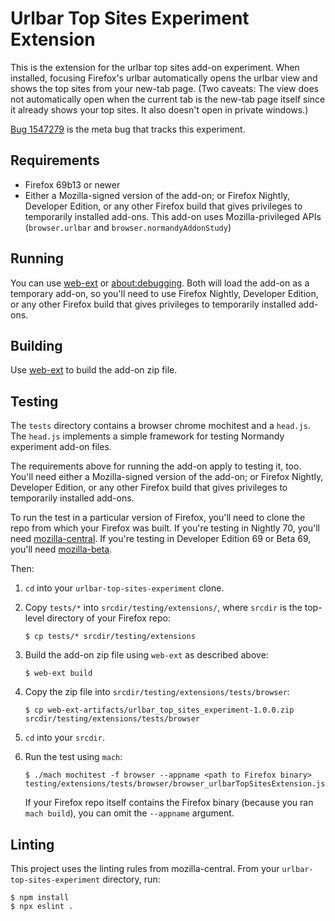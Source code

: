 # Urlbar Top Sites Experiment Extension

This is the extension for the urlbar top sites add-on experiment. When
installed, focusing Firefox's urlbar automatically opens the urlbar view and
shows the top sites from your new-tab page. (Two caveats: The view does not
automatically open when the current tab is the new-tab page itself since it
already shows your top sites. It also doesn't open in private windows.)

[Bug 1547279] is the meta bug that tracks this experiment.

[Bug 1547279]: https://bugzilla.mozilla.org/show_bug.cgi?id=1547279

## Requirements

* Firefox 69b13 or newer
* Either a Mozilla-signed version of the add-on; or Firefox Nightly, Developer
  Edition, or any other Firefox build that gives privileges to temporarily
  installed add-ons. This add-on uses Mozilla-privileged APIs (`browser.urlbar`
  and `browser.normandyAddonStudy`)

## Running

You can use [web-ext] or [about:debugging]. Both will load the add-on as a
temporary add-on, so you'll need to use Firefox Nightly, Developer Edition, or
any other Firefox build that gives privileges to temporarily installed add-ons.

[web-ext]: https://developer.mozilla.org/en-US/docs/Mozilla/Add-ons/WebExtensions/Getting_started_with_web-ext
[about:debugging]: https://developer.mozilla.org/en-US/docs/Mozilla/Add-ons/WebExtensions/Debugging

## Building

Use [web-ext] to build the add-on zip file.

## Testing

The `tests` directory contains a browser chrome mochitest and a `head.js`. The
`head.js` implements a simple framework for testing Normandy experiment add-on
files.

The requirements above for running the add-on apply to testing it, too. You'll
need either a Mozilla-signed version of the add-on; or Firefox Nightly,
Developer Edition, or any other Firefox build that gives privileges to
temporarily installed add-ons.

To run the test in a particular version of Firefox, you'll need to clone the
repo from which your Firefox was built. If you're testing in Nightly 70, you'll
need [mozilla-central]. If you're testing in Developer Edition 69 or Beta 69,
you'll need [mozilla-beta].

Then:

1. `cd` into your `urlbar-top-sites-experiment` clone.
2. Copy `tests/*` into `srcdir/testing/extensions/`, where `srcdir` is the
   top-level directory of your Firefox repo:

       $ cp tests/* srcdir/testing/extensions

3. Build the add-on zip file using `web-ext` as described above:

       $ web-ext build

4. Copy the zip file into `srcdir/testing/extensions/tests/browser`:

       $ cp web-ext-artifacts/urlbar_top_sites_experiment-1.0.0.zip srcdir/testing/extensions/tests/browser

5. `cd` into your `srcdir`.
6. Run the test using `mach`:

       $ ./mach mochitest -f browser --appname <path to Firefox binary> testing/extensions/tests/browser/browser_urlbarTopSitesExtension.js

   If your Firefox repo itself contains the Firefox binary (because you ran
   `mach build`), you can omit the `--appname` argument.

[mozilla-central]: http://hg.mozilla.org/mozilla-central/
[mozilla-beta]: https://hg.mozilla.org/releases/mozilla-beta/

## Linting

This project uses the linting rules from mozilla-central. From your
`urlbar-top-sites-experiment` directory, run:

    $ npm install
    $ npx eslint .
